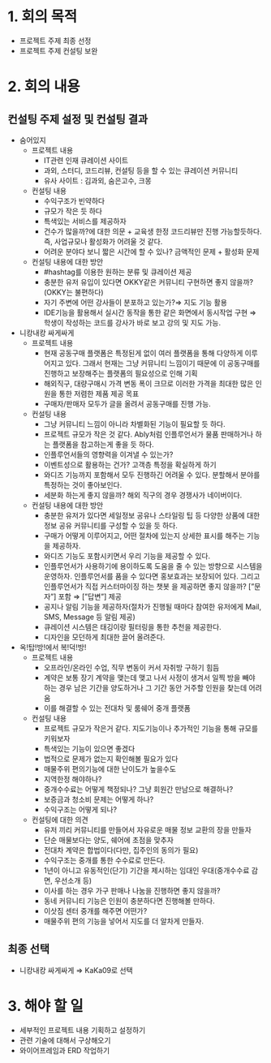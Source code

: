 # 1. 회의 목적

- 프로젝트 주제 최종 선정
- 프로젝트 주제 컨설팅 보완

# 2. 회의 내용

## 컨설팅 주제 설정 및 컨설팅 결과

- 숨어있지
  - 프로젝트 내용
    - IT관련 인재 큐레이션 사이트
    - 과외, 스터디, 코드리뷰, 컨설팅 등을 할 수 있는 큐레이션 커뮤니티
    - 유사 사이트 : 김과외, 숨은고수, 크몽
  - 컨설팅 내용
    - 수익구조가 빈약하다
    - 규모가 작은 듯 하다
    - 특색있는 서비스를 제공하자
    - 건수가 많을까?에 대한 의문 + 교육생 한정 코드리뷰만 진행 가능할듯하다. 즉, 사업규모나 활성화가 어려울 것 같다.
    - 어려운 분야다 보니 짧은 시간에 할 수 있나? 금액적인 문제 + 활성화 문제
  - 컨설팅 내용에 대한 방안
    - \#hashtag를 이용한 원하는 분류 및 큐레이션 제공
    - 충분한 유저 유입이 있다면 OKKY같은 커뮤니티 구현하면 좋지 않을까?(OKKY는 불편하다)
    - 자기 주변에 어떤 강사들이 분포하고 있는가?⇒ 지도 기능 활용
    - IDE기능을 활용해서 실시간 동작을 통한 같은 화면에서 동시작업 구현 ⇒ 학생이 작성하는 코드를 강사가 바로 보고 강의 및 지도 가능.
- 니캉내캉 싸게싸게
  - 프로젝트 내용
    - 현재 공동구매 플랫폼은 특정된게 없이 여러 플랫폼을 통해 다양하게 이루어지고 있다. 그래서 현재는 그냥 커뮤니티 느낌이기 때문에 이 공동구매를 진행하고 보장해주는 플랫폼의 필요성으로 인해 기획
    - 해외직구, 대량구매시 가격 변동 폭이 크므로 이러한 가격을 최대한 많은 인원을 통한 저렴한 제품 제공 목표
    - 구매자/판매자 모두가 글을 올려서 공동구매를 진행 가능.
  - 컨설팅 내용
    - 그냥 커뮤니티 느낌이 아니라 차별화된 기능이 필요할 듯 하다.
    - 프로젝트 규모가 작은 것 같다. Ably처럼 인플루언서가 물품 판매하거나 하는 플랫폼을 참고하는게 좋을 듯 하다.
    - 인플루언서들의 영향력을 이겨낼 수 있는가?
    - 이벤트성으로 활용하는 건가? 고객층 특정을 확실하게 하기
    - 와디즈 기능까지 포함해서 모두 진행하긴 어려울 수 있다. 분할해서 분야를 특정하는 것이 좋아보인다.
    - 세분화 하는게 좋지 않을까? 해외 직구의 경우 경쟁사가 네이버이다.
  - 컨설팅 내용에 대한 방안
    - 충분한 유저가 있다면 세일정보 공유나 스타일링 팁 등 다양한 상품에 대한 정보 공유 커뮤니티를 구성할 수 있을 듯 하다.
    - 구매가 어떻게 이루어지고, 어떤 절차에 있는지 상세한 표시를 해주는 기능을 제공하자.
    - 와디즈 기능도 포함시키면서 우리 기능을 제공할 수 있다.
    - 인플루언서가 사용하기에 용이하도록 도움을 줄 수 있는 방향으로 시스템을 운영하자. 인플루언서를 품을 수 있다면 홍보효과는 보장되어 있다. 그리고 인플루언서가 직접 커스터마이징 하는 챗봇 을 제공하면 좋지 않을까? [”문자”] 포함 ⇒ [”답변”] 제공
    - 공지나 알림 기능을 제공하자(절차가 진행될 때마다 참여한 유저에게 Mail, SMS, Message 등 알림 제공)
    - 큐레이션 시스템은 태깅이랑 필터링을 통한 추천을 제공한다.
    - 디자인을 모던하게 최대한 끌어 올려준다.
- 옥!탑!방!에서 복!덕!방!
  - 프로젝트 내용
    - 오프라인/온라인 수업, 직무 변동이 커서 자취방 구하기 힘듬
    - 계약은 보통 장기 계약을 맺는데 맺고 나서 사정이 생겨서 일찍 방을 빼야 하는 경우 남은 기간을 양도하거나 그 기간 동안 거주할 인원을 찾는데 어려움
    - 이를 해결할 수 있는 전대차 및 룸쉐어 중개 플랫폼
  - 컨설팅 내용
    - 프로젝트 규모가 작은거 같다. 지도기능이나 추가적인 기능을 통해 규모를 키워보자
    - 특색있는 기능이 있으면 좋겠다
    - 법적으로 문제가 없는지 확인해볼 필요가 있다
    - 매물주위 편의기능에 대한 난이도가 높을수도
    - 지역한정 해야하나?
    - 중개수수료는 어떻게 책정되나? 그냥 회원간 만남으로 해결하나?
    - 보증금과 청소비 문제는 어떻게 하나?
    - 수익구조는 어떻게 되나?
  - 컨설팅에 대한 의견
    - 유저 끼리 커뮤니티를 만들어서 자유로운 매물 정보 교환의 장을 만들자
    - 단순 매물보다는 양도, 쉐어에 초점을 맞추자
    - 전대차 계약은 합법이다(다만, 집주인의 동의가 필요)
    - 수익구조는 중개를 통한 수수료로 만든다.
    - 1년이 아니고 유동적인(단기) 기간을 제시하는 임대인 우대(중개수수료 감면, 우선소개 등)
    - 이사를 하는 경우 가구 판매나 나눔을 진행하면 좋지 않을까?
    - 동네 커뮤니티 기능은 인원이 충분하다면 진행해볼 만하다.
    - 이삿짐 센터 중개를 해주면 어떤가?
    - 매물주위 편의 기능을 넣어서 지도를 더 알차게 만들자.

## 최종 선택

- 니캉내캉 싸게싸게 ⇒ KaKa09로 선택

# 3. 해야 할 일

- 세부적인 프로젝트 내용 기획하고 설정하기
- 관련 기술에 대해서 구상해오기
- 와이어프레임과 ERD 작업하기
